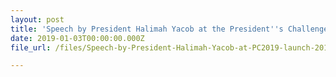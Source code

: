 ```yaml
---
layout: post
title: 'Speech by President Halimah Yacob at the President''s Challenge 2019 Launch'
date: 2019-01-03T00:00:00.000Z
file_url: /files/Speech-by-President-Halimah-Yacob-at-PC2019-launch-2019-01-030.pdf

---
```


